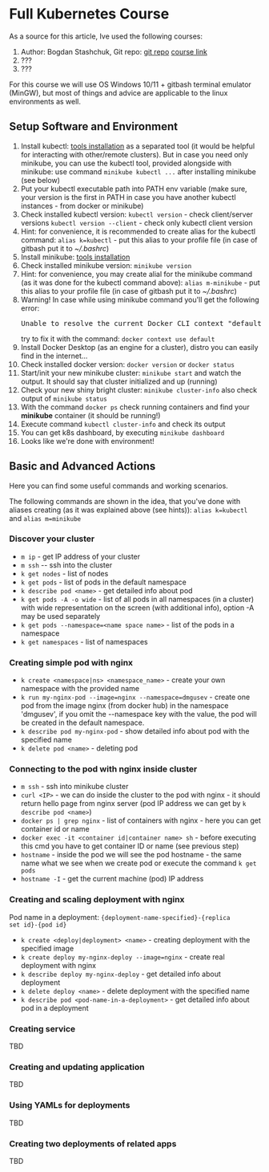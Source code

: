 # Full Kubernetes Course

As a source for this article, Ive used the following courses:

1. Author: Bogdan Stashchuk, Git repo: [git repo](https://github.com/bstashchuk/k8s)
   [course link](???)
2. ???
3. ???

For this course we  will use OS Windows 10/11 + gitbash terminal emulator (MinGW), but most of things and advice are applicable to the linux environments as well.

## Setup Software and Environment

1. Install kubectl: [tools installation](https://kubernetes.io/docs/tasks/tools/) as a separated tool (it would  be helpful for interacting with other/remote clusters). But in case you need only minikube, you can use the kubectl tool, provided alongside with minikube: use command `minikube kubectl ...` after installing minikube (see below)
2. Put your kubectl executable path into PATH env variable (make sure, your version is the first in PATH in case you have another kubectl instances - from docker or minikube)
3. Check installed kubectl version:
   `kubectl version` - check client/server versions
   `kubectl version --client` - check only kubectl client version
4. Hint: for convenience, it is recommended to create alias for the kubectl command:
   `alias k=kubectl` - put this alias to your profile file (in case of gitbash put it to *~/.bashrc*)
5. Install minikube: [tools installation](https://kubernetes.io/docs/tasks/tools/)
6. Check installed minikube version:
   `minikube version`
7. Hint: for convenience, you may create alial for the minikube command (as it was done for the kubectl command above):
   `alias m-minikube` - put this alias to your profile file (in case of gitbash put it to *~/.bashrc*)
8. Warning! In case while using minikube command you'll get the following error:
   <pre>Unable to resolve the current Docker CLI context "default": context "default": context not found: open ...</pre>
    try to fix it with the command: `docker context use default`
9.  Install Docker Desktop (as an engine for a cluster), distro you can easily find in the internet...
10. Check installed docker version:
   `docker version` or `docker status`
11. Start/init your new minikube cluster:
    `minikube start`
    and watch the output. It should say that cluster initialized and up (running)
12. Check your new shiny bright cluster:
    `minikube cluster-info` also check output of `minikube status`
13. With the command `docker ps` check running containers and find your **minikube** container (it should be running!)
14. Execute command `kubectl cluster-info` and check its output
15. You can get k8s dashboard, by executing `minikube dashboard`
16. Looks like we're done with environment!

## Basic and Advanced Actions

Here you can find some useful commands and working scenarios.

The following commands are shown in the idea, that you've done with aliases creating (as it was explained above (see hints)): `alias k=kubectl` and `alias m=minikube`

### Discover your cluster

- `m ip` - get IP address of your cluster
- `m ssh` -- ssh into the cluster
- `k get nodes` - list of nodes
- `k get pods`  - list of pods in the default namespace
- `k describe pod <name>` - get detailed info about pod
- `k get pods -A -o wide` - list of all pods in all namespaces (in a cluster) with wide representation on the screen (with additional info), option -A may be used separately
- `k get pods --namespace=<name space name>` - list of the pods in a namespace
- `k get namespaces` - list of namespaces

### Creating simple pod with nginx

- `k create <namespace|ns> <namespace_name>` - create your own namespace with the provided name
- `k run my-nginx-pod --image=nginx --namespace=dmgusev` - create one pod from the image nginx (from docker hub) in the namespace 'dmgusev', if you omit the --namespace key with the value, the pod will be created in the default namespace.
- `k describe pod my-nginx-pod` - show detailed info about pod with the specified name
- `k delete pod <name>` - deleting pod

### Connecting to the pod with nginx inside cluster

- `m ssh` - ssh into minikube cluster
- `curl <IP>` - we can do inside the cluster to the pod with nginx - it should return hello page from nginx server (pod IP address we can get by `k describe pod <name>`)
- `docker ps | grep nginx` - list of containers with nginx - here you can get container id or name
- `docker exec -it <container id|container name> sh` - before executing this cmd you have to get container ID or name (see previous step)
- `hostname` - inside the pod we will see the pod hostname - the same name what we see when we create pod or execute the command `k get pods`
- `hostname -I` - get the current machine (pod) IP address

### Creating and scaling deployment with nginx

Pod name in a deployment: <code>{deployment-name-specified}-{replica set id}-{pod id}</code>

- `k create <deploy|deployment> <name>` - creating deployment with the specified image
- `k create deploy my-nginx-deploy --image=nginx` - create real deployment with nginx
- `k describe deploy my-nginx-deploy` - get detailed info about deployment
- `k delete deploy <name>` - delete deployment with the specified name
- `k describe pod <pod-name-in-a-deployment>` - get detailed info about pod in a deployment

### Creating service

TBD

### Creating and updating application

TBD

### Using YAMLs for deployments

TBD

### Creating two deployments of related apps

TBD
